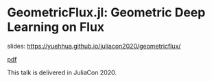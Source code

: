 # GeometricFlux.jl: Geometric Deep Learning on Flux

slides: https://yuehhua.github.io/juliacon2020/geometricflux/

[pdf](https://github.com/yuehhua/juliacon2020/raw/master/geometricflux.pdf)

This talk is delivered in JuliaCon 2020.
